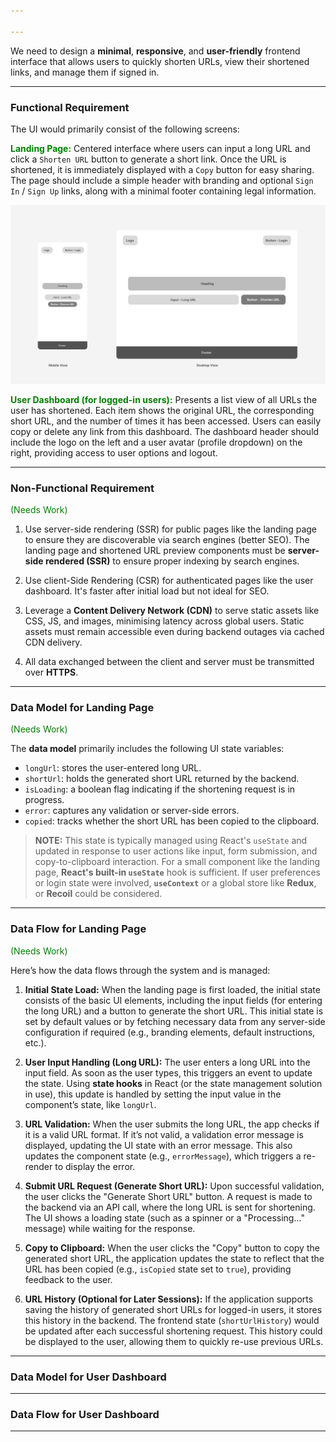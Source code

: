 ```yaml
---

---
```


We need to design a **minimal**, **responsive**, and **user-friendly** frontend interface that allows users to quickly shorten URLs, view their shortened links, and manage them if signed in.

---
### Functional Requirement

The UI would primarily consist of the following screens:

<span style="color:green;"><strong>Landing Page:</strong></span> Centered interface where users can input a long URL and click a `Shorten URL` button to generate a short link. Once the URL is shortened, it is immediately displayed with a `Copy` button for easy sharing. The page should include a simple header with branding and optional `Sign In` / `Sign Up` links, along with a minimal footer containing legal information.

![landing-page](tiny-url-landing-page.svg)

<span style="color:green;"><strong>User Dashboard (for logged-in users):</strong></span> Presents a list view of all URLs the user has shortened. Each item shows the original URL, the corresponding short URL, and the number of times it has been accessed. Users can easily copy or delete any link from this dashboard. The dashboard header should include the logo on the left and a user avatar (profile dropdown) on the right, providing access to user options and logout.

---
### Non-Functional Requirement

<span style="color:green">(Needs Work)</span>

1. Use server-side rendering (SSR) for public pages like the landing page to ensure they are discoverable via search engines (better SEO). The landing page and shortened URL preview components must be **server-side rendered (SSR)** to ensure proper indexing by search engines.

2. Use client-Side Rendering (CSR) for authenticated pages like the user dashboard. It's faster after initial load but not ideal for SEO.

3. Leverage a **Content Delivery Network (CDN)** to serve static assets like CSS, JS, and images, minimising latency across global users. Static assets must remain accessible even during backend outages via cached CDN delivery.

4. All data exchanged between the client and server must be transmitted over **HTTPS**.

---
### Data Model for Landing Page

<span style="color:green">(Needs Work)</span>

The **data model** primarily includes the following UI state variables:

- `longUrl`: stores the user-entered long URL.
- `shortUrl`: holds the generated short URL returned by the backend.
- `isLoading`: a boolean flag indicating if the shortening request is in progress.
- `error`: captures any validation or server-side errors.
- `copied`: tracks whether the short URL has been copied to the clipboard.

> **NOTE:** This state is typically managed using React's `useState` and updated in response to user actions like input, form submission, and copy-to-clipboard interaction. For a small component like the landing page, **React's built-in `useState`** hook is sufficient. If user preferences or login state were involved, **`useContext`** or a global store like **Redux**, or **Recoil** could be considered.

---
### Data Flow for Landing Page

<span style="color:green">(Needs Work)</span>

Here’s how the data flows through the system and is managed:

1. **Initial State Load:** When the landing page is first loaded, the initial state consists of the basic UI elements, including the input fields (for entering the long URL) and a button to generate the short URL. This initial state is set by default values or by fetching necessary data from any server-side configuration if required (e.g., branding elements, default instructions, etc.).

2. **User Input Handling (Long URL):** The user enters a long URL into the input field. As soon as the user types, this triggers an event to update the state. Using **state hooks** in React (or the state management solution in use), this update is handled by setting the input value in the component’s state, like `longUrl`.

3. **URL Validation:** When the user submits the long URL, the app checks if it is a valid URL format. If it’s not valid, a validation error message is displayed, updating the UI state with an error message. This also updates the component state (e.g., `errorMessage`), which triggers a re-render to display the error.

4. **Submit URL Request (Generate Short URL):** Upon successful validation, the user clicks the "Generate Short URL" button. A request is made to the backend via an API call, where the long URL is sent for shortening. The UI shows a loading state (such as a spinner or a "Processing..." message) while waiting for the response.

5. **Copy to Clipboard:** When the user clicks the "Copy" button to copy the generated short URL, the application updates the state to reflect that the URL has been copied (e.g., `isCopied` state set to `true`), providing feedback to the user.

6. **URL History (Optional for Later Sessions):** If the application supports saving the history of generated short URLs for logged-in users, it stores this history in the backend. The frontend state (`shortUrlHistory`) would be updated after each successful shortening request. This history could be displayed to the user, allowing them to quickly re-use previous URLs.

---
### Data Model for User Dashboard

---
### Data Flow for User Dashboard

---
